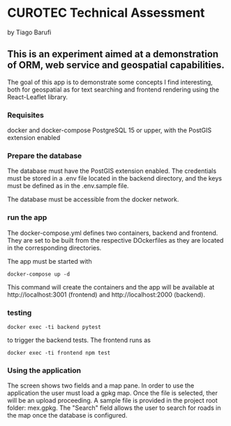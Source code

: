# CUROTEC Technical Assessment
by Tiago Barufi

## This is an experiment aimed at a demonstration of ORM, web service and geospatial capabilities.
The goal of this app is to demonstrate some concepts I find interesting, both for geospatial as for text searching and frontend rendering using the React-Leaflet library.


### Requisites

docker and docker-compose
PostgreSQL 15 or upper, with the PostGIS extension enabled

### Prepare the database 
The database must have the PostGIS extension enabled. The credentials must be stored in a .env file located in the backend directory, and the keys must be defined as in the .env.sample file.

The database must be accessible from the docker network.

### run the app
The docker-compose.yml defines two containers, backend and frontend.
They are set to be built from the respective DOckerfiles as they are located in the corresponding directories.

The app must be started with

`docker-compose up -d`

This command will create the containers and the app will be available at http://localhost:3001 (frontend) and http://localhost:2000 (backend).

### testing
`docker exec -ti backend pytest` 

to trigger the backend tests. The frontend runs as 

`docker exec -ti frontend npm test`

### Using the application
The screen shows two fields and a map pane. In order to use the application the user must load a gpkg map. 
Once the file is selected, ther will be an upload proceeding.
A sample file is provided in the project root folder: mex.gpkg. 
The "Search" field allows the user to search for roads in the map once the database is configured.

